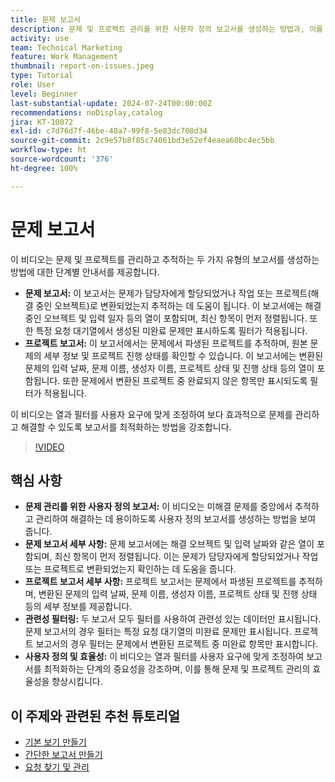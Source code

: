 ```yaml
---
title: 문제 보고서
description: 문제 및 프로젝트 관리를 위한 사용자 정의 보고서를 생성하는 방법과, 이를 통해 진행 중인 문제를 중앙에서 추적하고, 열과 필터를 사용자화하며, 문제 및 프로젝트 관리를 최적화하는 방법에 대해 알아봅니다.
activity: use
team: Technical Marketing
feature: Work Management
thumbnail: report-on-issues.jpeg
type: Tutorial
role: User
level: Beginner
last-substantial-update: 2024-07-24T00:00:00Z
recommendations: noDisplay,catalog
jira: KT-10072
exl-id: c7d76d7f-46be-40a7-99f8-5e83dc708d34
source-git-commit: 2c9e57b8f85c74061bd3e52ef4eaea60bc4ec5bb
workflow-type: ht
source-wordcount: '376'
ht-degree: 100%

---
```


# 문제 보고서

이 비디오는 문제 및 프로젝트를 관리하고 추적하는 두 가지 유형의 보고서를 생성하는 방법에 대한 단계별 안내서를 제공합니다. &#x200B;

* **문제 보고서:** 이 보고서는 문제가 담당자에게 할당되었거나 작업 또는 프로젝트(해결 중인 오브젝트)로 변환되었는지 추적하는 데 도움이 됩니다. 이 보고서에는 해결 중인 오브젝트 및 입력 일자 등의 열이 포함되며, 최신 항목이 먼저 정렬됩니다. 또한 특정 요청 대기열에서 생성된 미완료 문제만 표시하도록 필터가 적용됩니다. 
* **프로젝트 보고서:** 이 보고서에서는 문제에서 파생된 프로젝트를 추적하며, 원본 문제의 세부 정보 및 프로젝트 진행 상태를 확인할 수 있습니다. 이 보고서에는 변환된 문제의 입력 날짜, 문제 이름, 생성자 이름, 프로젝트 상태 및 진행 상태 등의 열이 포함됩니다. 또한 문제에서 변환된 프로젝트 중 완료되지 않은 항목만 표시되도록 필터가 적용됩니다. &#x200B;

이 비디오는 열과 필터를 사용자 요구에 맞게 조정하여 보다 효과적으로 문제를 관리하고 해결할 수 있도록 보고서를 최적화하는 방법을 강조합니다. &#x200B;


>[!VIDEO](https://video.tv.adobe.com/v/3432002/?quality=12&learn=on&enablevpops)

## 핵심 사항

* **문제 관리를 위한 사용자 정의 보고서:** 이 비디오는 미해결 문제를 중앙에서 추적하고 관리하여 해결하는 데 용이하도록 사용자 정의 보고서를 생성하는 방법을 보여 줍니다. &#x200B;
* **문제 보고서 세부 사항:** 문제 보고서에는 해결 오브젝트 및 입력 날짜와 같은 열이 포함되며, 최신 항목이 먼저 정렬됩니다. 이는 문제가 담당자에게 할당되었거나 작업 또는 프로젝트로 변환되었는지 확인하는 데 도움을 줍니다. &#x200B;
* **프로젝트 보고서 세부 사항:** 프로젝트 보고서는 문제에서 파생된 프로젝트를 추적하며, 변환된 문제의 입력 날짜, 문제 이름, 생성자 이름, 프로젝트 상태 및 진행 상태 등의 세부 정보를 제공합니다.
* **관련성 필터링:** 두 보고서 모두 필터를 사용하여 관련성 있는 데이터만 표시됩니다. 문제 보고서의 경우 필터는 특정 요청 대기열의 미완료 문제만 표시됩니다. 프로젝트 보고서의 경우 필터는 문제에서 변환된 프로젝트 중 미완료 항목만 표시합니다. &#x200B;
* **사용자 정의 및 효율성:** 이 비디오는 열과 필터를 사용자 요구에 맞게 조정하여 보고서를 최적화하는 단계의 중요성을 강조하며, 이를 통해 문제 및 프로젝트 관리의 효율성을 향상시킵니다.


## 이 주제와 관련된 추천 튜토리얼

* [기본 보기 만들기](/help/reporting/basic-reporting/create-a-basic-view.md)
* [간단한 보고서 만들기](/help/reporting/basic-reporting/create-a-simple-report.md)
* [요청 찾기 및 관리](/help/manage-work/issues-requests/find-requests.md)

